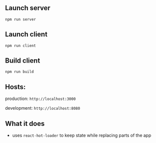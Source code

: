 ## Launch server
`npm run server`

## Launch client
`npm run client`

## Build client
`npm run build`

## Hosts:
production: `http://localhost:3000`

development: `http://localhost:8080`

## What it does

- uses `react-hot-loader` to keep state while replacing parts of the app
